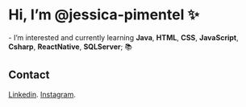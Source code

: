 <h1> Hi, I’m @jessica-pimentel ✨ </h1>
- I’m interested and currently learning <b>Java</b>, <b>HTML</b>, <b>CSS</b>, <b>JavaScript</b>, <b>Csharp</b>, <b>ReactNative</b>, <b>SQLServer</b>; 📚 <br>


<h2>Contact </h2>

[Linkedin](https://www.linkedin.com/in/j%C3%A9ssica-pimentel-908841219/).
[Instagram](https://www.instagram.com/alaranjessica/).

<!---- 📫 How to reach me: <br>
<!---
jessica-pimentel/jessica-pimentel is a ✨ special ✨ repository because its `README.md` (this file) appears on your GitHub profile.
You can click the Preview link to take a look at your changes.
--->
